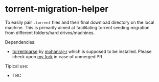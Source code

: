 torrent-migration-helper
========================

To easily pair `.torrent` files and their final download directory on the local machine.  This is primarily aimed at facilitating torrent seeding migration from different folders/hard drives/machines.

Dependencies:

  + [torrentparse](https://github.com/mohanraj-r/torrentparse) by [mohanraj-r](https://github.com/mohanraj-r) which is supposed to be installed. Please check upon [my fork](https://github.com/acorbe/torrentparse) in case of unmerged PR.


Tipical use:
  + TBC    
